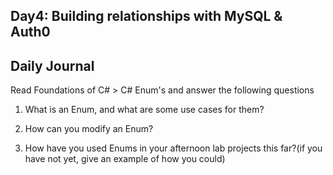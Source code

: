 ## Day4: Building relationships with MySQL & Auth0

## Daily Journal
Read Foundations of C# > C# Enum's and answer the following questions

1. What is an Enum, and what are some use cases for them?

2. How can you modify an Enum?

3. How have you used Enums in your afternoon lab projects this far?(if you have not yet, give an example of how you could)